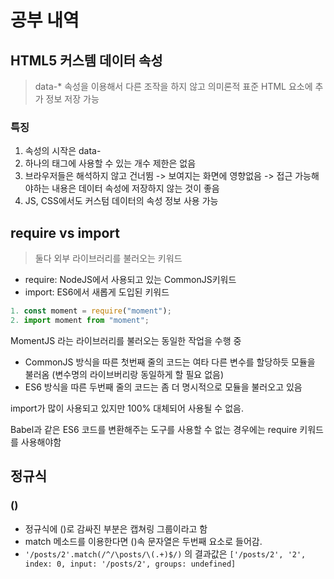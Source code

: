 # 공부 내역

## HTML5 커스템 데이터 속성

> data-\* 속성을 이용해서 다른 조작을 하지 않고 의미론적 표준 HTML 요소에 추가 정보 저장 가능

### 특징

1. 속성의 시작은 data-
1. 하나의 태그에 사용할 수 있는 개수 제한은 없음
1. 브라우저들은 해석하지 않고 건너뜀 -> 보여지는 화면에 영향없음 -> 접근 가능해야하는 내용은 데이터 속성에 저장하지 않는 것이 좋음
1. JS, CSS에서도 커스텀 데이터의 속성 정보 사용 가능

## require vs import

> 둘다 외부 라이브러리를 불러오는 키워드

- require: NodeJS에서 사용되고 있는 CommonJS키워드
- import: ES6에서 새롭게 도입된 키워드

```javascript
1. const moment = require("moment");
2. import moment from "moment";
```

MomentJS 라는 라이브러리를 불러오는 동일한 작업을 수행 중

- CommonJS 방식을 따른 첫번째 줄의 코드는 여타 다른 변수를 할당하듯 모듈을 불러옴 (변수명의 라이브버리랑 동일하게 할 필요 없음)
- ES6 방식을 따른 두번째 줄의 코드는 좀 더 명시적으로 모듈을 불러오고 있음

import가 많이 사용되고 있지만 100% 대체되어 사용될 수 없음.

Babel과 같은 ES6 코드를 변환해주는 도구를 사용할 수 없는 경우에는 require 키워드를 사용해야함

## 정규식

### ()

- 정규식에 ()로 감싸진 부분은 캡쳐링 그룹이라고 함
- match 메소드를 이용한다면 ()속 문자열은 두번째 요소로 들어감.
- `'/posts/2'.match(/^/\posts/\(.+)$/)` 의 결과값은 `['/posts/2', '2', index: 0, input: '/posts/2', groups: undefined]`
